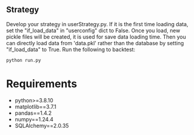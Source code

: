 
## Strategy
Develop your strategy in userStrategy.py. If it is the first time loading data, set the "if_load_data" in "userconfig" dict to False. Once you load, new pickle files will be created, it is used for save data loading time. Then you can directly load data from 'data.pkl' rather than the database by setting "if_load_data" to True. Run the following to backtest:
```
python run.py
```

# Requirements 
- python>=3.8.10
- matplotlib==3.7.1
- pandas==1.4.2
- numpy==1.24.4
- SQLAlchemy==2.0.35

